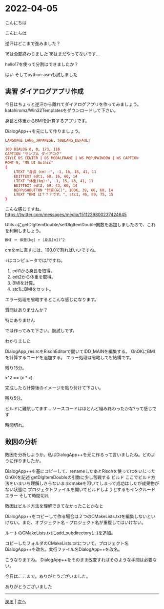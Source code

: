 # 2022-04-05

こんにちは

こんにちは

逆汗はどこまで進みました？

16は全部終わりました
18はまだやってないです...

hello17を使って分割はできましたか？

はい
そしてpython-asmも試しました

## 実習 ダイアログアプリ作成

今日はちょっと逆汗から離れてダイアログアプリを作ってみましょう。katahiromz/Win32Templatesをダウンロードして下さい。

身長と体重からBMIを計算するアプリです。

DialogApp++を元にして作りましょう。

```rc
LANGUAGE LANG_JAPANESE, SUBLANG_DEFAULT

100 DIALOG 0, 0, 173, 118
CAPTION "サンプル ダイアログ"
STYLE DS_CENTER | DS_MODALFRAME | WS_POPUPWINDOW | WS_CAPTION
FONT 9, "MS UI Gothic"
{
    LTEXT "身長（cm）:", -1, 16, 18, 41, 11
    EDITTEXT edt1, 68, 16, 60, 14
    LTEXT "体重(kg):", -1, 15, 43, 41, 11
    EDITTEXT edt2, 69, 43, 60, 14
    DEFPUSHBUTTON "計算(&C)", IDOK, 39, 66, 60, 14
    LTEXT "BMI は？？？です。", stc1, 46, 89, 75, 15
}
```

こんな感じですね。 https://twitter.com/messages/media/1511239800237424645

Utils.cにgetDlgItemDouble/setDlgItemDouble関数を追加しましたので、これを利用しましょう。

```txt
BMI ＝ 体重[kg] ÷ (身長[m])^2
```

cmをmに直すには、100.0で割ればいいですね。

÷はコンピュータでは/ですね。

1. edt1から身長を取得。
2. edt2から体重を取得。
3. BMIを計算。
4. stc1にBMIをセット。

エラー処理を省略するとこんな感じになります。

質問はありませんか？

特にありません

では作ってみて下さい。腕試しです。

わかりました

DialogApp_res.rcをRisohEditorで開いてIDD_MAINを編集する。
OnOKにBMIを計算するコードを追加する。
エラー処理は省略しても結構です。

残り15分。

x^2 == (x * x)

完成したら計算後のイメージを貼り付けて下さい。

残り5分。

ビルドに難航してます...
ソースコードはほとんど組み終わったかな?って感じです

時間切れ。

## 敗因の分析

敗因を分析しようか。私はDialogApp++を元に作るって言いましたね。どのように作りましたか。

DialogApp++を基にコピーして、renameしたあとRisohを使ってrcをいじった
OnOKを記述 getDlgItemDoubleの引数に少し苦戦する
ビルド ここでビルド方法をいまいち理解しきらないままcmakeを叩いてしまって成功はしたが成果物がない状態に
プロジェクトファイルを開いてビルドしようとするもインクルードエラー
そして時間切れ

敗因はビルド方法を理解できてなかったことかなと

DialogApp++をコピーして作る場合は２つのCMakeLists.txtを編集しないといけない。また、オブジェクト名・プロジェクト名が重複してはいけない。

ルートのCMakeLists.txtにadd_subdirectory(...)を追加。

コピーしたフォルダのCMakeLists.txtについて。プロジェクト名DialogApp++を改名。実行ファイル名DialogApp++を改名。

こうなりますね。
DialogApp++をそのまま改変すればそのような手間は必要ない。

今日はここまで。ありがとうございました。

ありがとうございました

---

[戻る](2022-04-04.md) | [次へ](2022-04-06.md)
